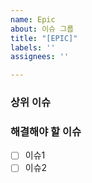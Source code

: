 ```yaml
---
name: Epic
about: 이슈 그룹
title: "[EPIC]"
labels: ''
assignees: ''

---
```


### 상위 이슈

### 해결해야 할 이슈

- [ ] 이슈1
- [ ] 이슈2
